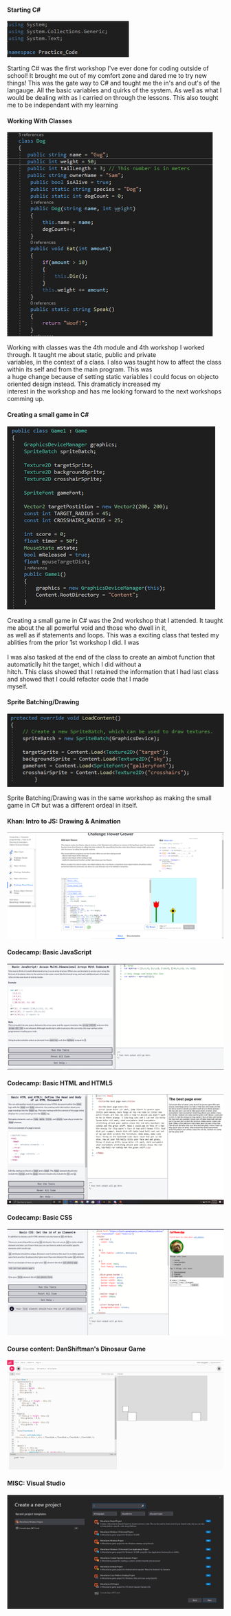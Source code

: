 #### Starting C#



![Picture](Capture2.PNG)



<p>Starting C# was the first workshop I've ever done for coding outside of school! It brought me out of my comfort zone and dared me to  try new things! This was the gate way to C# and tought me the in's and out's of the langauge. All the basic variables and quirks of the system. As well as what I would be dealing with as I carried on through the lessons. This also tought me to be independant with my learning</p>



#### Working With Classes



![Picture](Capture.PNG)



<p>Working with classes was the 4th module and 4th workshop I worked through. It taught me about static, public and private <br>variables, in the context of a class. I also was taught how to affect the class within its self and from the main program. This was <br>a huge change because of setting static variables I could focus on objecto oriented design instead. This dramaticly increased my <br> interest in the workshop and has me looking forward to the next workshops comming up.</p>



#### Creating a small game in C#



![Picture](Capture123.PNG)



<p>Creating a small game in C# was the 2nd workshop that I attended. It taught me about the all powerful void and those who dwell in it, <br> as well as if statements and loops. This was a exciting class that tested my ablities from the prior 1st workshop I did. I was <br> <br>I was also tasked at the end of the class to create an aimbot function that automaticlly hit the target, which I did without a <br>hitch. This class showed that I retained the information that I had last class and showed that I could refactor code that I made <br>myself.</p>



#### Sprite Batching/Drawing 



![Picture](epic0.5.PNG)



<p>Sprite Batching/Drawing was in the same workshop as making the small game in C# but was a different ordeal in itself. </p>



#### Khan: Intro to JS: Drawing & Animation



![Picture](Epic2.PNG)



<p></p>



#### Codecamp: Basic JavaScript



![Picture](epic4.PNG)



<p></p>



#### Codecamp: Basic HTML and HTML5



![Picture](epic3.PNG)



<p></p>



#### Codecamp: Basic CSS



![Picture](epic5.PNG)



<p></p>



#### Course content: DanShiftman's Dinosaur Game



![Picture](epic6.PNG)



<p></p>



#### MISC: Visual Studio



![Picture](Epic1.PNG)



<p></p>
